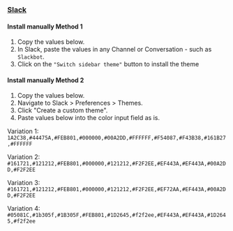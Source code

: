 ### [Slack](https://slack.com/)

#### Install manually Method 1

1.  Copy the values below.
2.  In Slack, paste the values in any Channel or Conversation - such as `Slackbot`.
3.  Click on the `"Switch sidebar theme"` button to install the theme

#### Install manually Method 2

1. Copy the values below.
2. Navigate to Slack > Preferences > Themes.
3. Click "Create a custom theme".
4. Paste values below into the color input field as is.


Variation 1:
```1A2C38,#44475A,#FEB801,#000000,#00A2DD,#FFFFFF,#F54087,#F43B38,#161B27,#FFFFFF```

Variation 2:
```#161721,#121212,#FEB801,#000000,#121212,#F2F2EE,#EF443A,#EF443A,#00A2DD,#F2F2EE```

Variation 3:
```#161721,#121212,#FEB801,#000000,#121212,#F2F2EE,#EF72AA,#EF443A,#00A2DD,#F2F2EE```

Variation 4:
```#05081C,#1b305f,#1B305F,#FEB801,#1D2645,#f2f2ee,#EF443A,#EF443A,#1D2645,#f2f2ee```

